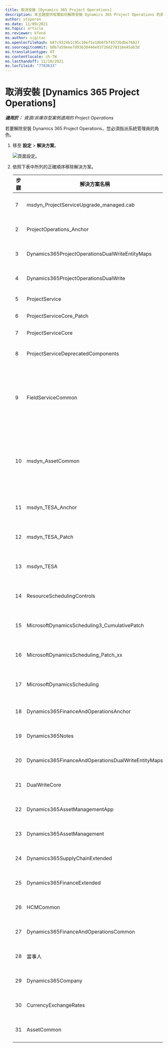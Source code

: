 ```yaml
---
title: 取消安裝 [Dynamics 365 Project Operations]
description: 本主題提供有關如何解除安裝 Dynamics 365 Project Operations 的資訊。
author: stsporen
ms.date: 11/09/2021
ms.topic: article
ms.reviewer: kfend
ms.author: sigitac
ms.openlocfilehash: b87c9324b1c95c10ef1e18b0fbf4572bdbe76827
ms.sourcegitcommit: b8b7a59eee7d93638446e93726d270316e45ab3d
ms.translationtype: HT
ms.contentlocale: zh-TW
ms.lasthandoff: 11/10/2021
ms.locfileid: "7783633"
---
```

# <a name="uninstall-dynamics-365-project-operations"></a>取消安裝 [Dynamics 365 Project Operations] 

_**適用於：** 資源/非庫存型案例適用的 Project Operations_

若要解除安裝 Dynamics 365 Project Operations，您必須指派系統管理員的角色。

1. 移至 **設定** > **解決方案**。

    ![頁面設定。](./media/uninstall-proj-ops-solutions.png)
  
2. 依照下表中所列的正確順序移除解決方案。 

    | 步驟 | 解決方案名稱                                    | 附註                                                                                         |
    |------|----------------------------------------------------|----------------------------------------------------------------------------------------------|
    | 7 | msdyn_ProjectServiceUpgrade_managed.cab            | 如果找不到，請略過此解決方案。                                                            |
    | 2 | ProjectOperations_Anchor                           | 如果找不到，請略過此解決方案。                                                            |
    | 3 | Dynamics365ProjectOperationsDualWriteEntityMaps    | 如果找不到，請略過此解決方案。                                                            |
    | 4 | Dynamics365ProjectOperationsDualWrite              | 如果找不到，請略過此解決方案。                                                            |
    | 5 | ProjectService                                     | 沒有其他附註。                                                                         |
    | 6 | ProjectServiceCore_Patch                           | 沒有其他附註。                                                                         |
    | 7 | ProjectServiceCore                                 | 沒有其他附註。                                                                         |
    | 8 | ProjectServiceDeprecatedComponents                 | 如果找不到，請略過此解決方案。                                                            |
    | 9 | FieldServiceCommon                                 | 使用 Dynamics 365 Finance 或 Dynamics 365 Supply Chain Management 進行雙寫時需要。   |
    | 10 | msdyn_AssetCommon                                  | 使用 Dynamics 365 Finance 或 Dynamics 365 Supply Chain Management 進行雙寫時需要。   |
    | 11 | msdyn_TESA_Anchor                                  | Dynamics 365 Field Service 需要。                                                     |
    | 12 | msdyn_TESA_Patch                                   | Dynamics 365 Field Service 需要。                                                     |
    | 13 | msdyn_TESA                                         | Dynamics 365 Field Service 需要。                                                     |
    | 14 | ResourceSchedulingControls                         | Dynamics 365 Field Service 需要。                                                     |
    | 15 | MicrosoftDynamicsScheduling3_CumulativePatch       | Dynamics 365 Field Service 需要。                                                     |
    | 16 | MicrosoftDynamicsScheduling_Patch_xx               | Dynamics 365 Field Service 需要。                                                     |
    | 17 | MicrosoftDynamicsScheduling                        | Dynamics 365 Field Service 需要。                                                     |
    | 18 | Dynamics365FinanceAndOperationsAnchor              | 如果找不到，請略過此解決方案。                                                            |
    | 19 | Dynamics365Notes                                   | 如果找不到，請略過此解決方案。                                                            |
    | 20 | Dynamics365FinanceAndOperationsDualWriteEntityMaps | 如果找不到，請略過此解決方案。                                                            |
    | 21 | DualWriteCore                                      | 如果找不到，請略過此解決方案。                                                            |
    | 22 | Dynamics365AssetManagementApp                      | 如果找不到，請略過此解決方案。                                                            |
    | 23 | Dynamics365AssetManagement                         | 如果找不到，請略過此解決方案。                                                            |
    | 24 | Dynamics365SupplyChainExtended                     | 如果找不到，請略過此解決方案。                                                            |
    | 25 | Dynamics365FinanceExtended                         | 如果找不到，請略過此解決方案。                                                            |
    | 26 | HCMCommon                                          | 如果找不到，請略過此解決方案。                                                            |
    | 27 | Dynamics365FinanceAndOperationsCommon              | 如果找不到，請略過此解決方案。                                                            |
    | 28 | 當事人                                              | 如果找不到，請略過此解決方案。                                                            |
    | 29 | Dynamics365Company                                 | 如果找不到，請略過此解決方案。                                                            |
    | 30 | CurrencyExchangeRates                              | 如果找不到，請略過此解決方案。                                                            |
    | 31 | AssetCommon                                        | 如果找不到，請略過此解決方案。                                                            |
